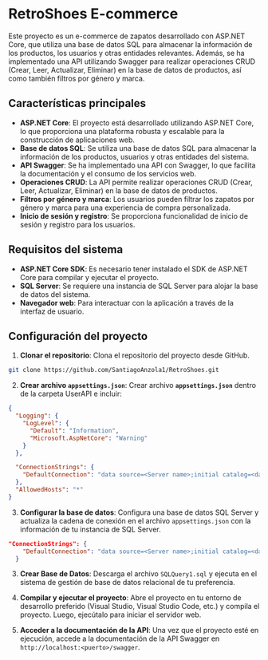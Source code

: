 # RetroShoes E-commerce 

Este proyecto es un e-commerce de zapatos desarrollado con ASP.NET Core, que utiliza una base de datos SQL para almacenar la información de los productos, los usuarios y otras entidades relevantes. Además, se ha implementado una API utilizando Swagger para realizar operaciones CRUD (Crear, Leer, Actualizar, Eliminar) en la base de datos de productos, así como también filtros por género y marca.

## Características principales

- **ASP.NET Core**: El proyecto está desarrollado utilizando ASP.NET Core, lo que proporciona una plataforma robusta y escalable para la construcción de aplicaciones web.
- **Base de datos SQL**: Se utiliza una base de datos SQL para almacenar la información de los productos, usuarios y otras entidades del sistema.
- **API Swagger**: Se ha implementado una API con Swagger, lo que facilita la documentación y el consumo de los servicios web.
- **Operaciones CRUD**: La API permite realizar operaciones CRUD (Crear, Leer, Actualizar, Eliminar) en la base de datos de productos.
- **Filtros por género y marca**: Los usuarios pueden filtrar los zapatos por género y marca para una experiencia de compra personalizada.
- **Inicio de sesión y registro**: Se proporciona funcionalidad de inicio de sesión y registro para los usuarios.

## Requisitos del sistema

- **ASP.NET Core SDK**: Es necesario tener instalado el SDK de ASP.NET Core para compilar y ejecutar el proyecto.
- **SQL Server**: Se requiere una instancia de SQL Server para alojar la base de datos del sistema.
- **Navegador web**: Para interactuar con la aplicación a través de la interfaz de usuario.

## Configuración del proyecto

1. **Clonar el repositorio**: Clona el repositorio del proyecto desde GitHub.

```bash
git clone https://github.com/SantiagoAnzola1/RetroShoes.git
```

2. **Crear archivo `appsettings.json`**: Crear archivo **`appsettings.json`** dentro de la carpeta UserAPI e incluir:
```json
{
  "Logging": {
    "LogLevel": {
      "Default": "Information",
      "Microsoft.AspNetCore": "Warning"
    }
  },

  "ConnectionStrings": {
    "DefaultConnection": "data source=<Server name>;initial catalog=<database name>;User Id=<user id/ username>;Password=<password>"
  },
  "AllowedHosts": "*"
}
```
3. **Configurar la base de datos**: Configura una base de datos SQL Server y actualiza la cadena de conexión en el archivo `appsettings.json` con la información de tu instancia de SQL Server.

```json
"ConnectionStrings": {
    "DefaultConnection": "data source=<Server name>;initial catalog=<database name>;User Id=<user id/ username>;Password=<password>"
  }
```
3. **Crear Base de Datos**: Descarga el archivo `SQLQuery1.sql` y ejecuta en el sistema de gestión de base de datos relacional de tu preferencia. 

4. **Compilar y ejecutar el proyecto**: Abre el proyecto en tu entorno de desarrollo preferido (Visual Studio, Visual Studio Code, etc.) y compila el proyecto. Luego, ejecútalo para iniciar el servidor web.

5. **Acceder a la documentación de la API**: Una vez que el proyecto esté en ejecución, accede a la documentación de la API Swagger en `http://localhost:<puerto>/swagger`.


